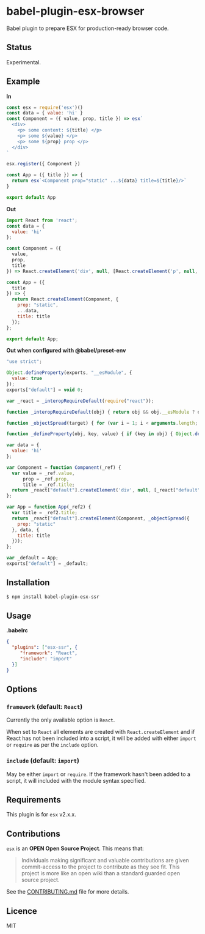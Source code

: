 # babel-plugin-esx-browser

Babel plugin to prepare ESX for production-ready browser code.

## Status

Experimental.

## Example

**In**

```js
const esx = require('esx')()
const data = { value: 'hi' }
const Component = ({ value, prop, title }) => esx`
  <div>
    <p> some content: ${title} </p>
    <p> some ${value} </p>
    <p> some ${prop} prop </p>
  </div>
`

esx.register({ Component })

const App = ({ title }) => {
  return esx`<Component prop="static" ...${data} title=${title}/>`
}

export default App
```

**Out**

```js
import React from 'react';
const data = {
  value: 'hi'
};

const Component = ({
  value,
  prop,
  title
}) => React.createElement('div', null, [React.createElement('p', null, [" some content: ", title]), React.createElement('p', null, [" some ", value]), React.createElement('p', null, [" some ", prop, " prop "])]);

const App = ({
  title
}) => {
  return React.createElement(Component, {
    prop: "static",
    ...data,
    title: title
  });
};

export default App;
```

**Out when configured with @babel/preset-env**

```js
"use strict";

Object.defineProperty(exports, "__esModule", {
  value: true
});
exports["default"] = void 0;

var _react = _interopRequireDefault(require("react"));

function _interopRequireDefault(obj) { return obj && obj.__esModule ? obj : { "default": obj }; }

function _objectSpread(target) { for (var i = 1; i < arguments.length; i++) { var source = arguments[i] != null ? arguments[i] : {}; var ownKeys = Object.keys(source); if (typeof Object.getOwnPropertySymbols === 'function') { ownKeys = ownKeys.concat(Object.getOwnPropertySymbols(source).filter(function (sym) { return Object.getOwnPropertyDescriptor(source, sym).enumerable; })); } ownKeys.forEach(function (key) { _defineProperty(target, key, source[key]); }); } return target; }

function _defineProperty(obj, key, value) { if (key in obj) { Object.defineProperty(obj, key, { value: value, enumerable: true, configurable: true, writable: true }); } else { obj[key] = value; } return obj; }

var data = {
  value: 'hi'
};

var Component = function Component(_ref) {
  var value = _ref.value,
      prop = _ref.prop,
      title = _ref.title;
  return _react["default"].createElement('div', null, [_react["default"].createElement('p', null, [" some content: ", title]), _react["default"].createElement('p', null, [" some ", value]), _react["default"].createElement('p', null, [" some ", prop, " prop "])]);
};

var App = function App(_ref2) {
  var title = _ref2.title;
  return _react["default"].createElement(Component, _objectSpread({
    prop: "static"
  }, data, {
    title: title
  }));
};

var _default = App;
exports["default"] = _default;
```

## Installation

```sh
$ npm install babel-plugin-esx-ssr
```

## Usage

**.babelrc**

```json
{
  "plugins": ["esx-ssr", {
     "framework": "React",
     "include": "import"
  }]
}
```

## Options

### `framework` (default: `React`)

Currently the only available option is `React`.

When set to `React` all elements are created
with `React.createElement` and if React has not
been included into a script, it will be added 
with either `import` or `require` as per the `include`
option.

### `include` (default: `import`)

May be either `import` or `require`. If the framework
hasn't been added to a script, it will included 
with the module syntax specified.

## Requirements

This plugin is for `esx` v2.x.x.

## Contributions

`esx` is an **OPEN Open Source Project**. This means that:

> Individuals making significant and valuable contributions are given commit-access to the project to contribute as they see fit. This project is more like an open wiki than a standard guarded open source project.

See the [CONTRIBUTING.md](https://github.com/esxjs/esx/blob/master/CONTRIBUTING.md) file for more details.



## Licence

MIT
